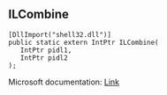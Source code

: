 ## ILCombine

```
[DllImport("shell32.dll")]
public static extern IntPtr ILCombine(
   IntPtr pidl1,
   IntPtr pidl2
);
```

Microsoft documentation: [Link](https://learn.microsoft.com/en-us/windows/win32/api/shlobj_core/nf-shlobj_core-ilcombine)
